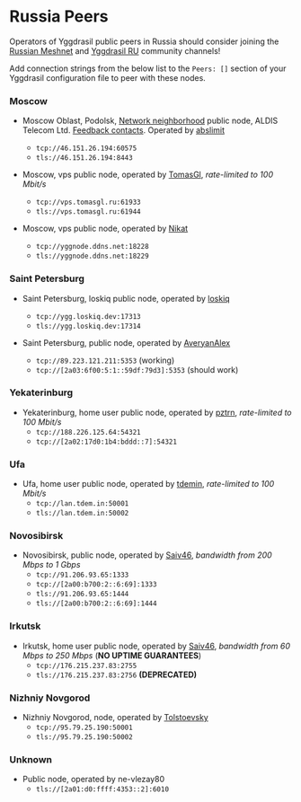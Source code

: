 # Russia Peers

Operators of Yggdrasil public peers in Russia should consider joining the [Russian Meshnet](https://github.com/russian-meshnet/meshnet-chat-agenda/blob/master/README.md#чаты-и-мосты-в-разных-сетях) and [Yggdrasil RU](https://t.me/Yggdrasil_ru) community channels!

Add connection strings from the below list to the `Peers: []` section of your Yggdrasil configuration file to peer with these nodes.

### Moscow
* Moscow Oblast, Podolsk, [Network neighborhood](https://netwhood.online/) public node, ALDIS Telecom Ltd. [Feedback contacts](http://netwhood.online/feedback/). Operated by [abslimit](https://mstdn.netwhood.online/@abslimit)
  * `tcp://46.151.26.194:60575`
  * `tls://46.151.26.194:8443`
  
* Moscow, vps public node, operated by [TomasGl](https://vk.com/tmsconsole), *rate-limited to 100 Mbit/s*
  * `tcp://vps.tomasgl.ru:61933`
  * `tls://vps.tomasgl.ru:61944`

* Moscow, vps public node, operated by [Nikat](https://t.me/nikat_meh)
  * `tcp://yggnode.ddns.net:18228`
  * `tls://yggnode.ddns.net:18229`
  
  
### Saint Petersburg
* Saint Petersburg, loskiq public node, operated by [loskiq](https://loskiq.com)
  * `tcp://ygg.loskiq.dev:17313`
  * `tls://ygg.loskiq.dev:17314`

* Saint Petersburg, public node, operated by [AveryanAlex](https://t.me/averyanalex)
  * `tcp://89.223.121.211:5353` (working)
  * `tcp://[2a03:6f00:5:1::59df:79d3]:5353` (should work)
  
  
### Yekaterinburg
* Yekaterinburg, home user public node, operated by [pztrn](https://pztrn.name), *rate-limited to 100 Mbit/s*
  * `tcp://188.226.125.64:54321`
  * `tcp://[2a02:17d0:1b4:bddd::7]:54321`
  
  
### Ufa
* Ufa, home user public node, operated by [tdemin](https://tdem.in), *rate-limited to 100 Mbit/s*
  * `tcp://lan.tdem.in:50001`
  * `tls://lan.tdem.in:50002`
  
  
### Novosibirsk
* Novosibirsk, public node, operated by [Saiv46](https://t.me/Saiv46), *bandwidth from 200 Mbps to 1 Gbps*
  * `tcp://91.206.93.65:1333`
  * `tcp://[2a00:b700:2::6:69]:1333`
  * `tls://91.206.93.65:1444`
  * `tls://[2a00:b700:2::6:69]:1444`


### Irkutsk
* Irkutsk, home user public node, operated by [Saiv46](https://t.me/Saiv46), *bandwidth from 60 Mbps to 250 Mbps* (__NO UPTIME GUARANTEES__)
  * `tcp://176.215.237.83:2755`
  * `tls://176.215.237.83:2756` **(DEPRECATED)**


### Nizhniy Novgorod 
* Nizhniy Novgorod, node, operated by [Tolstoevsky](https://tolstoevsky.ml)
  * `tcp://95.79.25.190:50001`
  * `tls://95.79.25.190:50002`
  
  
### Unknown
* Public node, operated by ne-vlezay80
  * `tls://[2a01:d0:ffff:4353::2]:6010`
